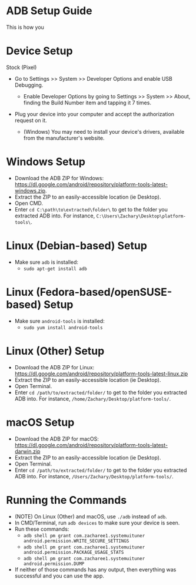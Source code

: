 # ADB Setup Guide
 
  This is how you 
# Device Setup

Stock (Pixel)
 - Go to Settings >> System >> Developer Options and enable USB Debugging.
     - Enable Developer Options by going to Settings >> System >> About, finding the Build Number item and tapping it 7 times.


 - Plug your device into your computer and accept the authorization request on it.
     - (Windows) You may need to install your device's drivers, available from the manufacturer's website.

# Windows Setup
 - Download the ADB ZIP for Windows: https://dl.google.com/android/repository/platform-tools-latest-windows.zip.
 - Extract the ZIP to an easily-accessible location (ie Desktop).
 - Open CMD.
 - Enter `cd C:\path\to\extracted\folder\` to get to the folder you extracted ADB into. For instance, `C:\Users\Zachary\Desktop\platform-tools\`.
 
# Linux (Debian-based) Setup
 - Make sure `adb` is installed:
     - `sudo apt-get install adb`

# Linux (Fedora-based/openSUSE-based) Setup
 - Make sure `android-tools` is installed:
     - `sudo yum install android-tools`

# Linux (Other) Setup
 - Download the ADB ZIP for Linux: https://dl.google.com/android/repository/platform-tools-latest-linux.zip
 - Extract the ZIP to an easily-accessible location (ie Desktop).
 - Open Terminal.
 - Enter `cd /path/to/extracted/folder/` to get to the folder you extracted ADB into. For instance, `/home/Zachary/Desktop/platform-tools/`.

# macOS Setup
 - Download the ADB ZIP for macOS: https://dl.google.com/android/repository/platform-tools-latest-darwin.zip
 - Extract the ZIP to an easily-accessible location (ie Desktop).
 - Open Terminal.
 - Enter `cd /path/to/extracted/folder/` to get to the folder you extracted ADB into. For instance, `/Users/Zachary/Desktop/platform-tools/`.
 
# Running the Commands
 - (NOTE) On Linux (Other) and macOS, use `./adb` instead of `adb`.
 - In CMD/Terminal, run `adb devices` to make sure your device is seen.
 - Run these commands:
     - `adb shell pm grant com.zacharee1.systemuituner android.permission.WRITE_SECURE_SETTINGS`
     - `adb shell pm grant com.zacharee1.systemuituner android.permission.PACKAGE_USAGE_STATS`
     - `adb shell pm grant com.zacharee1.systemuituner android.permission.DUMP`
 - If neither of those commands has any output, then everything was successful and you can use the app.

